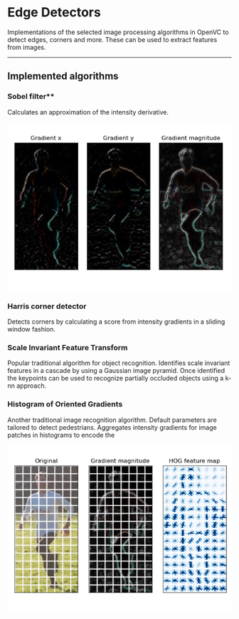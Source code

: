 # Edge Detectors

Implementations of the selected image processing algorithms in OpenVC to detect edges, corners and more. These can be used to extract features from images.

___________________________________
## Implemented algorithms

### Sobel filter**

Calculates an approximation of the intensity derivative.

![First order gradients](images/hog-example-gradients.png "Fist order gradients")


### Harris corner detector

Detects corners by calculating a score from intensity gradients in a sliding window fashion.


### Scale Invariant Feature Transform

Popular traditional algorithm for object recognition. Identifies scale invariant features in a cascade by using a Gaussian image pyramid. Once identified the keypoints can be used to recognize partially occluded objects using a k-nn approach.


### Histogram of Oriented Gradients

Another traditional image recognition algorithm. Default parameters are tailored to detect pedestrians. Aggregates intensity gradients for image patches in histograms to encode the 

![hog example](images/hog-example.png "HOG example")
